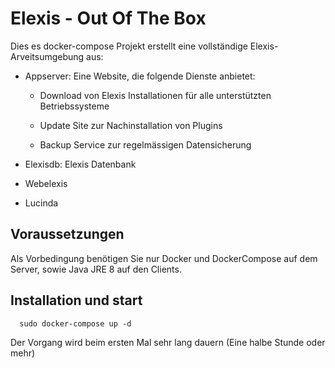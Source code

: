 # Elexis - Out Of The Box

Dies es docker-compose Projekt erstellt eine vollständige Elexis-Arveitsumgebung aus:

* Appserver: Eine Website, die folgende Dienste anbietet:
  
  * Download von Elexis Installationen für alle unterstützten Betriebssysteme

  * Update Site zur Nachinstallation von Plugins

  * Backup Service zur regelmässigen Datensicherung

* Elexisdb: Elexis Datenbank

* Webelexis

* Lucinda

## Voraussetzungen

Als Vorbedingung benötigen Sie nur Docker und DockerCompose auf dem Server, sowie Java JRE 8 auf den Clients. 

## Installation und start

      sudo docker-compose up -d

Der Vorgang wird beim ersten Mal sehr lang dauern (Eine halbe Stunde oder mehr)